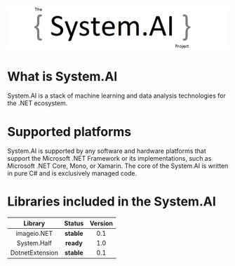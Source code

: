 ![Logo](https://github.com/ColorfulSoft/System.AI/blob/master/Logo/System.AI_logo.png)

# What is System.AI
System.AI is a stack of machine learning and data analysis technologies for the .NET ecosystem.

# Supported platforms
System.AI is supported by any software and hardware platforms that support the Microsoft .NET Framework or its implementations, such as Microsoft .NET Core, Mono, or Xamarin. The core of the System.AI is written in pure C# and is exclusively managed code.

# Libraries included in the System.AI

|Library            |Status    |Version |
|:-----------------:|:--------:|:------:|
|imageio.NET        |**stable**|0.1     |
|System.Half        |**ready** |1.0     |
|DotnetExtension    |**stable**|0.1     |
